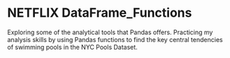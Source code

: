 # NETFLIX DataFrame_Functions
Exploring some of the analytical tools that Pandas offers. Practicing my analysis skills by using Pandas functions to find the key central tendencies of swimming pools in the NYC Pools Dataset.
